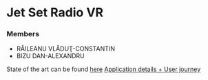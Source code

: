 # Jet Set Radio VR
### Members
* RĂILEANU VLĂDUŢ-CONSTANTIN
* BIZU DAN-ALEXANDRU

State of the art can be found [here](https://docs.google.com/document/d/1K0LrZsQwHVu4Aoxs2Yi9wA-lgqIQES2FZVHe6yagySg/edit#)
[Application details + User journey](https://docs.google.com/document/d/17Ptfap6i-JgsLX6-z0oHya9Szv4Du_e7VJgyNwlTxZU/edit?usp=sharing)
